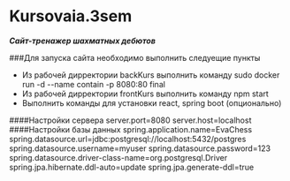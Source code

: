 # Kursovaia.3sem

***Сайт-тренажер шахматных дебютов***

###Для запуска сайта необходимо выполнить следуещие пункты
* Из рабочей дирректории backKurs выполнить команду sudo docker run -d --name contain -p 8080:80 final
* Из рабочей дирректории frontKurs выполнить команду npm start
* Выполнить команды для установки react, spring boot (опционально)

####Настройки сервера
server.port=8080
server.host=localhost
####Настройки базы данных
spring.application.name=EvaChess
spring.datasource.url=jdbc:postgresql://localhost:5432/postgres
spring.datasource.username=myuser
spring.datasource.password=123
spring.datasource.driver-class-name=org.postgresql.Driver
spring.jpa.hibernate.ddl-auto=update
spring.jpa.generate-ddl=true
